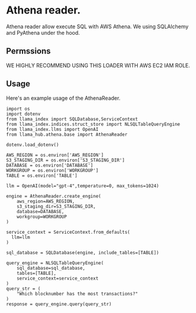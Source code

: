 # Athena reader. 
Athena reader allow execute SQL with AWS Athena. We using SQLAlchemy and PyAthena under the hood.

## Permssions
WE HIGHLY RECOMMEND USING THIS LOADER WITH AWS EC2 IAM ROLE.

## Usage
Here's an example usage of the AthenaReader.

```
import os 
import dotenv
from llama_index import SQLDatabase,ServiceContext
from llama_index.indices.struct_store import NLSQLTableQueryEngine
from llama_index.llms import OpenAI
from llama_hub.athena.base import AthenaReader

dotenv.load_dotenv()

AWS_REGION = os.environ['AWS_REGION']
S3_STAGING_DIR = os.environ['S3_STAGING_DIR']
DATABASE = os.environ['DATABASE']
WORKGROUP = os.environ['WORKGROUP']
TABLE = os.environ['TABLE']

llm = OpenAI(model="gpt-4",temperature=0, max_tokens=1024)

engine = AthenaReader.create_engine(
    aws_region=AWS_REGION,
    s3_staging_dir=S3_STAGING_DIR,
    database=DATABASE,
    workgroup=WORKGROUP
)

service_context = ServiceContext.from_defaults(
  llm=llm
)

sql_database = SQLDatabase(engine, include_tables=[TABLE])

query_engine = NLSQLTableQueryEngine(
    sql_database=sql_database,
    tables=[TABLE],
    service_context=service_context
)
query_str = (
    "Which blocknumber has the most transactions?"
)
response = query_engine.query(query_str)
```